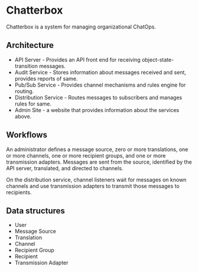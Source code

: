 # Chatterbox

Chatterbox is a system for managing organizational ChatOps.

## Architecture

* API Server - Provides an API front end for receiving object-state-transition messages.
* Audit Service - Stores information about messages received and sent, provides reports of same.
* Pub/Sub Service - Provides channel mechanisms and rules engine for routing.
* Distribution Service - Routes messages to subscribers and manages rules for same.
* Admin Site - a website that provides information about the services above.

## Workflows

An administrator defines a message source, zero or more translations, one or more channels, one or more recipient groups, and one or more transmission adapters. Messages are sent from the source, identified by the API server, translated, and directed to channels.

On the distribution service, channel listeners wait for messages on known channels and use transmission adapters to transmit those messages to recipients.

## Data structures

* User
* Message Source
* Translation
* Channel
* Recipient Group
* Recipient
* Transmission Adapter
